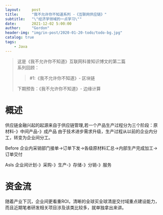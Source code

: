 ```yaml
---
layout:     post
title:      "我不允许你不知道系列 -《互联网供应链》"
subtitle:   "\"经济学领域的一点学习\""
date:       2021-12-02 5:00:00
author:     "Gordon"
header-img: "img/in-post/2020-01-20-todo/todo-bg.jpg"
catalog: true
tags:
    - Java
---
```


> 这是《我不允许你不知道》互联网科普知识博文的第二篇   
> 系列回顾：
>>  #1:《我不允许你不知道》- 区块链   	
>
> 下期预告：《我不允许你不知道》- 边缘计算

# 概述
供应链金融兴起的起源来自于供应链管理,若一个产品生产过程分为三个阶段：原材料-》中间产品-》成产品
由于技术进步需求升级，生产过程从以前的企业内分工，转变为企业间分工。

Before
企业内采销部门接单->订单下发->各级原材料汇总->内部生产完成加工->订单交付

AsIs
企业间计划-》采购-》生产-》存储-》分销-》服务

# 资金流
随着产业下沉，企业间更看重ROI，清晰的全球买全球清是交付域重点建设能力，而且近期笔者研发相关项目涉及该类比较多，就单独拿出来讲。

